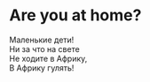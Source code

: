 # Are you at home?
Маленькие дети!<br>
Ни за что на свете<br>
Не ходите в Африку,<br>
В Африку гулять!